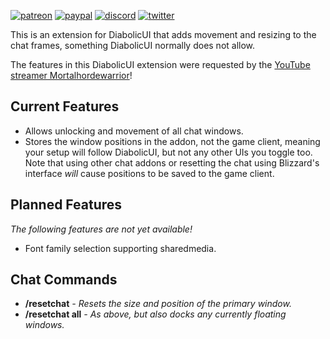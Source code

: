 [![patreon](https://www.goldpawsstuff.com/shared/img/common/pa-button.png)](https://www.patreon.com/goldpawsstuff)
[![paypal](https://www.goldpawsstuff.com/shared/img/common/pp-button.png)](https://www.paypal.me/goldpawsstuff)
[![discord](https://www.goldpawsstuff.com/shared/img/common/dd-button.png)](https://discord.gg/MUSfWXd)
[![twitter](https://www.goldpawsstuff.com/shared/img/common/tw-button.png)](https://twitter.com/GoldpawsStuff)

This is an extension for DiabolicUI that adds movement and resizing to the chat frames, something DiabolicUI normally does not allow.

The features in this DiabolicUI extension were requested by the [YouTube streamer Mortalhordewarrior](https://www.youtube.com/channel/UCM1iVH2WQObUFVaUDKNC9BA)!

## Current Features
- Allows unlocking and movement of all chat windows.
- Stores the window positions in the addon, not the game client, meaning your setup will follow DiabolicUI, but not any other UIs you toggle too. Note that using other chat addons or resetting the chat using Blizzard's interface *will* cause positions to be saved to the game client.

## Planned Features
*The following features are not yet available!*
- Font family selection supporting sharedmedia.

## Chat Commands
- **/resetchat** *- Resets the size and position of the primary window.*
- **/resetchat all** *- As above, but also docks any currently floating windows.*
